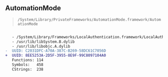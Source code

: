 ## AutomationMode

> `/System/Library/PrivateFrameworks/AutomationMode.framework/AutomationMode`

```diff

   - /System/Library/Frameworks/LocalAuthentication.framework/LocalAuthentication
   - /usr/lib/libSystem.B.dylib
   - /usr/lib/libobjc.A.dylib
-  UUID: C2031DFC-A70A-387C-B269-58DC61C7056D
+  UUID: 8EE5253A-2D5F-3955-8E9F-99C8097104A0
   Functions: 114
   Symbols:   458
   CStrings:  238

```
